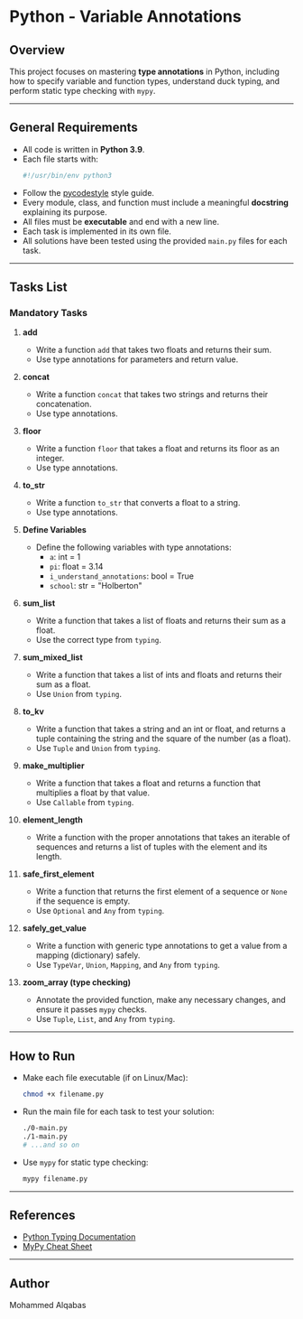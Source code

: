 # Python - Variable Annotations

## Overview

This project focuses on mastering **type annotations** in Python, including how to specify variable and function types, understand duck typing, and perform static type checking with `mypy`.

---

## General Requirements

- All code is written in **Python 3.9**.
- Each file starts with:
  ```python
  #!/usr/bin/env python3
  ```
- Follow the [pycodestyle](https://pycodestyle.pycqa.org/en/latest/) style guide.
- Every module, class, and function must include a meaningful **docstring** explaining its purpose.
- All files must be **executable** and end with a new line.
- Each task is implemented in its own file.
- All solutions have been tested using the provided `main.py` files for each task.

---

## Tasks List

### Mandatory Tasks

1. **add**
    - Write a function `add` that takes two floats and returns their sum.
    - Use type annotations for parameters and return value.

2. **concat**
    - Write a function `concat` that takes two strings and returns their concatenation.
    - Use type annotations.

3. **floor**
    - Write a function `floor` that takes a float and returns its floor as an integer.
    - Use type annotations.

4. **to_str**
    - Write a function `to_str` that converts a float to a string.
    - Use type annotations.

5. **Define Variables**
    - Define the following variables with type annotations:
        - `a`: int = 1
        - `pi`: float = 3.14
        - `i_understand_annotations`: bool = True
        - `school`: str = "Holberton"

6. **sum_list**
    - Write a function that takes a list of floats and returns their sum as a float.
    - Use the correct type from `typing`.

7. **sum_mixed_list**
    - Write a function that takes a list of ints and floats and returns their sum as a float.
    - Use `Union` from `typing`.

8. **to_kv**
    - Write a function that takes a string and an int or float, and returns a tuple containing the string and the square of the number (as a float).
    - Use `Tuple` and `Union` from `typing`.

9. **make_multiplier**
    - Write a function that takes a float and returns a function that multiplies a float by that value.
    - Use `Callable` from `typing`.

10. **element_length**
    - Write a function with the proper annotations that takes an iterable of sequences and returns a list of tuples with the element and its length.

11. **safe_first_element**
    - Write a function that returns the first element of a sequence or `None` if the sequence is empty.
    - Use `Optional` and `Any` from `typing`.

12. **safely_get_value**
    - Write a function with generic type annotations to get a value from a mapping (dictionary) safely.
    - Use `TypeVar`, `Union`, `Mapping`, and `Any` from `typing`.

13. **zoom_array (type checking)**
    - Annotate the provided function, make any necessary changes, and ensure it passes `mypy` checks.
    - Use `Tuple`, `List`, and `Any` from `typing`.

---

## How to Run

- Make each file executable (if on Linux/Mac):
  ```sh
  chmod +x filename.py
  ```
- Run the main file for each task to test your solution:
  ```sh
  ./0-main.py
  ./1-main.py
  # ...and so on
  ```
- Use `mypy` for static type checking:
  ```sh
  mypy filename.py
  ```

---

## References

- [Python Typing Documentation](https://docs.python.org/3/library/typing.html)
- [MyPy Cheat Sheet](https://mypy.readthedocs.io/en/stable/cheat_sheet_py3.html)

---

## Author

Mohammed Alqabas
